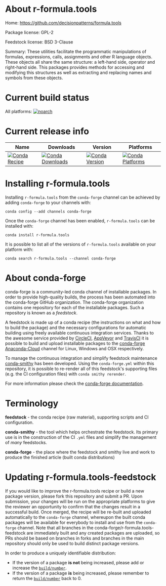 About r-formula.tools
=====================

Home: https://github.com/decisionpatterns/formula.tools

Package license: GPL-2

Feedstock license: BSD 3-Clause

Summary: These utilities facilitate the programmatic manipulations of formulas, expressions, calls, assignments and other R language objects.  These objects all share the same structure: a left-hand side, operator and  right-hand side. This packages provides methods for accessing and  modifying this structures as well as extracting and replacing names and  symbols from these objects.



Current build status
====================

All platforms:
[![noarch](https://img.shields.io/circleci/project/github/conda-forge/r-formula.tools-feedstock/master.svg?label=noarch)](https://circleci.com/gh/conda-forge/r-formula.tools-feedstock)

Current release info
====================

| Name | Downloads | Version | Platforms |
| --- | --- | --- | --- |
| [![Conda Recipe](https://img.shields.io/badge/recipe-r--formula.tools-green.svg)](https://anaconda.org/conda-forge/r-formula.tools) | [![Conda Downloads](https://img.shields.io/conda/dn/conda-forge/r-formula.tools.svg)](https://anaconda.org/conda-forge/r-formula.tools) | [![Conda Version](https://img.shields.io/conda/vn/conda-forge/r-formula.tools.svg)](https://anaconda.org/conda-forge/r-formula.tools) | [![Conda Platforms](https://img.shields.io/conda/pn/conda-forge/r-formula.tools.svg)](https://anaconda.org/conda-forge/r-formula.tools) |

Installing r-formula.tools
==========================

Installing `r-formula.tools` from the `conda-forge` channel can be achieved by adding `conda-forge` to your channels with:

```
conda config --add channels conda-forge
```

Once the `conda-forge` channel has been enabled, `r-formula.tools` can be installed with:

```
conda install r-formula.tools
```

It is possible to list all of the versions of `r-formula.tools` available on your platform with:

```
conda search r-formula.tools --channel conda-forge
```


About conda-forge
=================

conda-forge is a community-led conda channel of installable packages.
In order to provide high-quality builds, the process has been automated into the
conda-forge GitHub organization. The conda-forge organization contains one repository
for each of the installable packages. Such a repository is known as a *feedstock*.

A feedstock is made up of a conda recipe (the instructions on what and how to build
the package) and the necessary configurations for automatic building using freely
available continuous integration services. Thanks to the awesome service provided by
[CircleCI](https://circleci.com/), [AppVeyor](https://www.appveyor.com/)
and [TravisCI](https://travis-ci.org/) it is possible to build and upload installable
packages to the [conda-forge](https://anaconda.org/conda-forge)
[Anaconda-Cloud](https://anaconda.org/) channel for Linux, Windows and OSX respectively.

To manage the continuous integration and simplify feedstock maintenance
[conda-smithy](https://github.com/conda-forge/conda-smithy) has been developed.
Using the ``conda-forge.yml`` within this repository, it is possible to re-render all of
this feedstock's supporting files (e.g. the CI configuration files) with ``conda smithy rerender``.

For more information please check the [conda-forge documentation](https://conda-forge.org/docs/).

Terminology
===========

**feedstock** - the conda recipe (raw material), supporting scripts and CI configuration.

**conda-smithy** - the tool which helps orchestrate the feedstock.
                   Its primary use is in the construction of the CI ``.yml`` files
                   and simplify the management of *many* feedstocks.

**conda-forge** - the place where the feedstock and smithy live and work to
                  produce the finished article (built conda distributions)


Updating r-formula.tools-feedstock
==================================

If you would like to improve the r-formula.tools recipe or build a new
package version, please fork this repository and submit a PR. Upon submission,
your changes will be run on the appropriate platforms to give the reviewer an
opportunity to confirm that the changes result in a successful build. Once
merged, the recipe will be re-built and uploaded automatically to the
`conda-forge` channel, whereupon the built conda packages will be available for
everybody to install and use from the `conda-forge` channel.
Note that all branches in the conda-forge/r-formula.tools-feedstock are
immediately built and any created packages are uploaded, so PRs should be based
on branches in forks and branches in the main repository should only be used to
build distinct package versions.

In order to produce a uniquely identifiable distribution:
 * If the version of a package **is not** being increased, please add or increase
   the [``build/number``](https://conda.io/docs/user-guide/tasks/build-packages/define-metadata.html#build-number-and-string).
 * If the version of a package **is** being increased, please remember to return
   the [``build/number``](https://conda.io/docs/user-guide/tasks/build-packages/define-metadata.html#build-number-and-string)
   back to 0.
